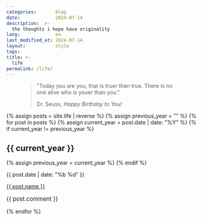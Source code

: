```yaml
---
categories:       blog
date:             2024-07-14
description:  >-
  the thoughts i hope have originality
lang:             en
last_modified_at: 2024-07-14
layout:           style
tags:
title: >-
  life
permalink: /life/
---
```

<figure class="container-lg">
    <blockquote class="blockquote">
    <p>"Today you are you, that is truer than true. There is no one alive who is youer than you."</p>
    <figcaption class="blockquote-footer">
    Dr. Seuss, <cite title="Source Title">Happy Birthday to You!</cite>
    </figcaption>
    </blockquote>
</figure>

<div class="container-lg bloglist"> 
    {% assign posts = site.life | reverse %}
    {% assign previous_year = "" %}
    {% for post in posts %}
      {% assign current_year = post.date | date: "%Y" %}
      {% if current_year != previous_year %}
        <h2>{{ current_year }}</h2>
        {% assign previous_year = current_year %}
      {% endif %}
      <div class="d-flex justify-content-between">
        <div class="d-flex align-items-center">
            <p class="mb-0 me-2 date">{{ post.date | date: "%b %d" }}</p>
            <a class="title" href="{{ post.url }}">{{ post.name }}</a>
        </div>
            <p class="mb-0 comment" style="font-size: 15px;align-self: center;">{{ post.comment }}</p>
      </div>
    {% endfor %}
</div>

